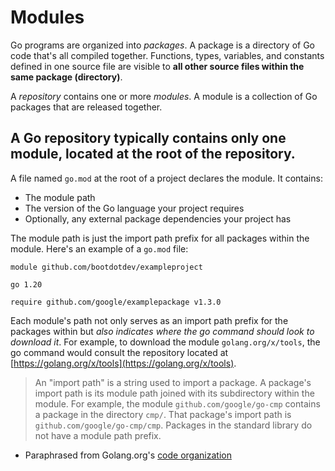 # Modules

Go programs are organized into *packages*. A package is a directory of Go code that's all compiled together. Functions, types, variables, and constants defined in one source file are visible to **all other source files within the same package (directory)**.

A *repository* contains one or more *modules*. A module is a collection of Go packages that are released together.

## A Go repository typically contains only one module, located at the root of the repository.

A file named `go.mod` at the root of a project declares the module. It contains:

* The module path
* The version of the Go language your project requires
* Optionally, any external package dependencies your project has

The module path is just the import path prefix for all packages within the module. Here's an example of a `go.mod` file:

```
module github.com/bootdotdev/exampleproject

go 1.20

require github.com/google/examplepackage v1.3.0
```

Each module's path not only serves as an import path prefix for the packages within but *also indicates where the go command should look to download it*. For example, to download the module `golang.org/x/tools`, the go command would consult the repository located at [https://golang.org/x/tools](https://golang.org/x/tools).

> An "import path" is a string used to import a package. A package's import path is its module path joined with its subdirectory within the module. For example, the module `github.com/google/go-cmp` contains a package in the directory `cmp/`. That package's import path is `github.com/google/go-cmp/cmp`. Packages in the standard library do not have a module path prefix.

- Paraphrased from Golang.org's [code organization](https://golang.org/doc/code#Organization)

